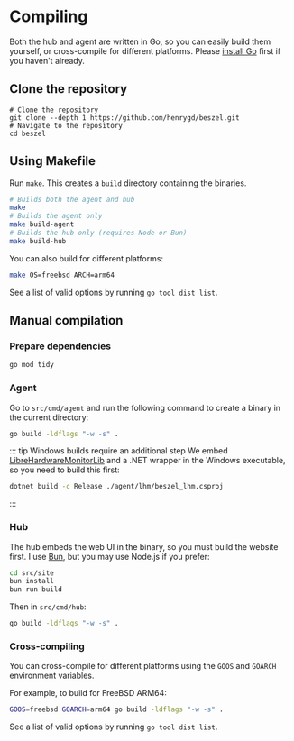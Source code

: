 <script setup>
  import pkg from '../../package.json'
</script>

# Compiling

Both the hub and agent are written in Go, so you can easily build them yourself, or cross-compile for different platforms. Please [install Go](https://go.dev/doc/install) first if you haven't already.

## Clone the repository

<!-- TODO: Add the version tag back in after 0.12.8 is released -->
<!-- git clone --branch v{{pkg.version}} --depth 1 https://github.com/henrygd/beszel.git -->

```bash-vue
# Clone the repository
git clone --depth 1 https://github.com/henrygd/beszel.git
# Navigate to the repository
cd beszel
```

## Using Makefile

Run `make`. This creates a `build` directory containing the binaries.

```bash
# Builds both the agent and hub
make
# Builds the agent only
make build-agent
# Builds the hub only (requires Node or Bun)
make build-hub
```

You can also build for different platforms:

```bash
make OS=freebsd ARCH=arm64
```

See a list of valid options by running `go tool dist list`.

## Manual compilation

### Prepare dependencies

```bash
go mod tidy
```

### Agent

Go to `src/cmd/agent` and run the following command to create a binary in the current directory:

```bash
go build -ldflags "-w -s" .
```

::: tip Windows builds require an additional step
We embed [LibreHardwareMonitorLib](https://github.com/LibreHardwareMonitor/LibreHardwareMonitor) and a .NET wrapper in the Windows executable, so you need to build this first:

```bash
dotnet build -c Release ./agent/lhm/beszel_lhm.csproj
```

:::

### Hub

The hub embeds the web UI in the binary, so you must build the website first. I use [Bun](https://bun.sh/), but you may use Node.js if you prefer:

```bash
cd src/site
bun install
bun run build
```

Then in `src/cmd/hub`:

```bash
go build -ldflags "-w -s" .
```

### Cross-compiling

You can cross-compile for different platforms using the `GOOS` and `GOARCH` environment variables.

For example, to build for FreeBSD ARM64:

```bash
GOOS=freebsd GOARCH=arm64 go build -ldflags "-w -s" .
```

See a list of valid options by running `go tool dist list`.

